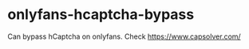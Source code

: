 # onlyfans-hcaptcha-bypass
Can bypass hCaptcha on onlyfans. Check https://www.capsolver.com/ 












































                                           